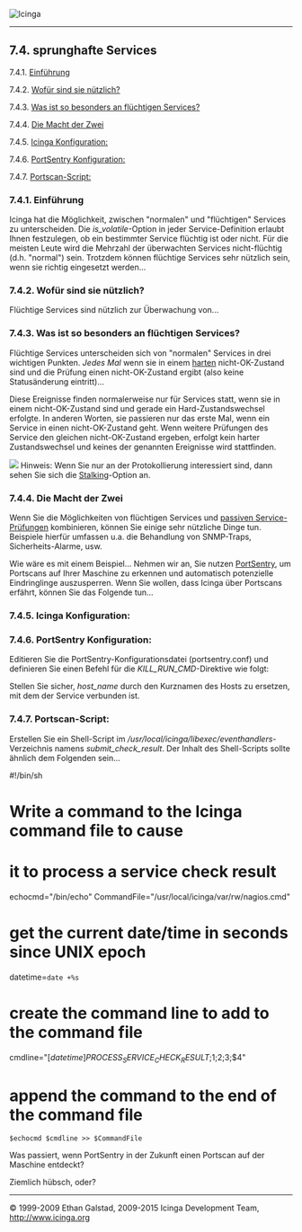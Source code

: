  ![Icinga](../images/logofullsize.png "Icinga") 

* * * * *

7.4. sprunghafte Services
-------------------------

7.4.1. [Einführung](volatileservices.md#introduction)

7.4.2. [Wofür sind sie nützlich?](volatileservices.md#usage)

7.4.3. [Was ist so besonders an flüchtigen
Services?](volatileservices.md#speciality)

7.4.4. [Die Macht der Zwei](volatileservices.md#poweroftwo)

7.4.5. [Icinga Konfiguration:](volatileservices.md#configvolatile)

7.4.6. [PortSentry
Konfiguration:](volatileservices.md#portsentryconfig)

7.4.7. [Portscan-Script:](volatileservices.md#portscanscript)

### 7.4.1. Einführung

Icinga hat die Möglichkeit, zwischen "normalen" und "flüchtigen"
Services zu unterscheiden. Die *is\_volatile*-Option in jeder
Service-Definition erlaubt Ihnen festzulegen, ob ein bestimmter Service
flüchtig ist oder nicht. Für die meisten Leute wird die Mehrzahl der
überwachten Services nicht-flüchtig (d.h. "normal") sein. Trotzdem
können flüchtige Services sehr nützlich sein, wenn sie richtig
eingesetzt werden...

### 7.4.2. Wofür sind sie nützlich?

Flüchtige Services sind nützlich zur Überwachung von...



### 7.4.3. Was ist so besonders an flüchtigen Services?

Flüchtige Services unterscheiden sich von "normalen" Services in drei
wichtigen Punkten. *Jedes Mal* wenn sie in einem
[harten](statetypes.md "5.8. Statustypen") nicht-OK-Zustand sind und
die Prüfung einen nicht-OK-Zustand ergibt (also keine Statusänderung
eintritt)...




Diese Ereignisse finden normalerweise nur für Services statt, wenn sie
in einem nicht-OK-Zustand sind und gerade ein Hard-Zustandswechsel
erfolgte. In anderen Worten, sie passieren nur das erste Mal, wenn ein
Service in einen nicht-OK-Zustand geht. Wenn weitere Prüfungen des
Service den gleichen nicht-OK-Zustand ergeben, erfolgt kein harter
Zustandswechsel und keines der genannten Ereignisse wird stattfinden.

![](../images/tip.gif) Hinweis: Wenn Sie nur an der Protokollierung
interessiert sind, dann sehen Sie sich die
[Stalking](stalking.md "7.14. Status Stalking")-Option an.

### 7.4.4. Die Macht der Zwei

Wenn Sie die Möglichkeiten von flüchtigen Services und [passiven
Service-Prüfungen](passivechecks.md "5.7. Passive Prüfungen (Passive Checks)")
kombinieren, können Sie einige sehr nützliche Dinge tun. Beispiele
hierfür umfassen u.a. die Behandlung von SNMP-Traps, Sicherheits-Alarme,
usw.

Wie wäre es mit einem Beispiel... Nehmen wir an, Sie nutzen
[PortSentry](http://sourceforge.net/projects/sentrytools/), um Portscans
auf Ihrer Maschine zu erkennen und automatisch potenzielle Eindringlinge
auszusperren. Wenn Sie wollen, dass Icinga über Portscans erfährt,
können Sie das Folgende tun...

### 7.4.5. Icinga Konfiguration:






### 7.4.6. PortSentry Konfiguration:

Editieren Sie die PortSentry-Konfigurationsdatei (portsentry.conf) und
definieren Sie einen Befehl für die *KILL\_RUN\_CMD*-Direktive wie
folgt:

</code></pre>

Stellen Sie sicher, *host\_name* durch den Kurznamen des Hosts zu
ersetzen, mit dem der Service verbunden ist.

### 7.4.7. Portscan-Script:

Erstellen Sie ein Shell-Script im
*/usr/local/icinga/libexec/eventhandlers*-Verzeichnis namens
*submit\_check\_result*. Der Inhalt des Shell-Scripts sollte ähnlich dem
Folgenden sein...

 #!/bin/sh
 # Write a command to the Icinga command file to cause
 # it to process a service check result
 echocmd="/bin/echo"
 CommandFile="/usr/local/icinga/var/rw/nagios.cmd"
 # get the current date/time in seconds since UNIX epoch
 datetime=`date +%s`
 # create the command line to add to the command file
 cmdline="[$datetime] PROCESS_SERVICE_CHECK_RESULT;$1;$2;$3;$4"
 # append the command to the end of the command file
 `$echocmd $cmdline >> $CommandFile`
</code></pre>

Was passiert, wenn PortSentry in der Zukunft einen Portscan auf der
Maschine entdeckt?





Ziemlich hübsch, oder?

* * * * *


© 1999-2009 Ethan Galstad, 2009-2015 Icinga Development Team,
http://www.icinga.org
